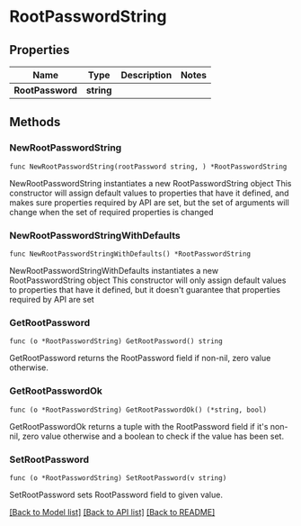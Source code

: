 # RootPasswordString

## Properties

Name | Type | Description | Notes
------------ | ------------- | ------------- | -------------
**RootPassword** | **string** |  | 

## Methods

### NewRootPasswordString

`func NewRootPasswordString(rootPassword string, ) *RootPasswordString`

NewRootPasswordString instantiates a new RootPasswordString object
This constructor will assign default values to properties that have it defined,
and makes sure properties required by API are set, but the set of arguments
will change when the set of required properties is changed

### NewRootPasswordStringWithDefaults

`func NewRootPasswordStringWithDefaults() *RootPasswordString`

NewRootPasswordStringWithDefaults instantiates a new RootPasswordString object
This constructor will only assign default values to properties that have it defined,
but it doesn't guarantee that properties required by API are set

### GetRootPassword

`func (o *RootPasswordString) GetRootPassword() string`

GetRootPassword returns the RootPassword field if non-nil, zero value otherwise.

### GetRootPasswordOk

`func (o *RootPasswordString) GetRootPasswordOk() (*string, bool)`

GetRootPasswordOk returns a tuple with the RootPassword field if it's non-nil, zero value otherwise
and a boolean to check if the value has been set.

### SetRootPassword

`func (o *RootPasswordString) SetRootPassword(v string)`

SetRootPassword sets RootPassword field to given value.



[[Back to Model list]](../README.md#documentation-for-models) [[Back to API list]](../README.md#documentation-for-api-endpoints) [[Back to README]](../README.md)


